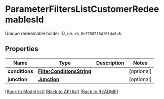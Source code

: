 # ParameterFiltersListCustomerRedeemablesId

Unique redeemable holder ID, i.e. `rh_0e77502f84f0f4a6a8`.

## Properties
Name | Type | Description | Notes
------------ | ------------- | ------------- | -------------
**conditions** | [**FilterConditionsString**](FilterConditionsString.md) |  | [optional] 
**junction** | [**Junction**](Junction.md) |  | [optional] 

[[Back to Model list]](../README.md#documentation-for-models) [[Back to API list]](../README.md#documentation-for-api-endpoints) [[Back to README]](../README.md)



